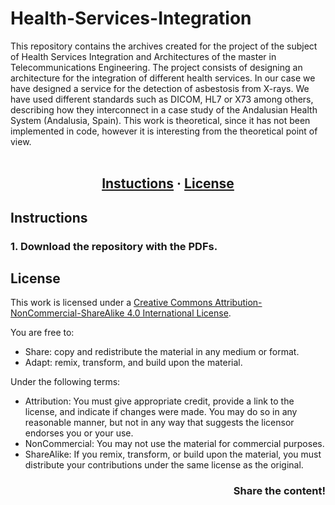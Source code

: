 # Health-Services-Integration

This repository contains the archives created for the project of the subject of Health Services Integration and Architectures of the master 
in Telecommunications Engineering. The project consists of designing an architecture for the integration of different health services.
In our case we have designed a service for the detection of asbestosis from X-rays. We have used different standards such as DICOM, HL7 or X73 
among others, describing how they interconnect in a case study of the Andalusian Health System (Andalusia, Spain). This work is theoretical, since it has 
not been implemented in code, however it is interesting from the theoretical point of view. <br /> <br />

<h2 align = center>
	<a href="#instructions">Instuctions</a>
	<span> · </span>
	<a href="#license">License</a>
</h2>

## Instructions

### 1. Download the repository with the PDFs.

## License
This work is licensed under a [Creative Commons Attribution-NonCommercial-ShareAlike 4.0 International License](http://creativecommons.org/licenses/by-nc-sa/4.0/).

You are free to:
* Share: copy and redistribute the material in any medium or format.
* Adapt: remix, transform, and build upon the material.

Under the following terms:
* Attribution: You must give appropriate credit, provide a link to the license, and indicate if changes were made. You may do so in any reasonable manner, but not in any way that suggests the licensor endorses you or your use.
* NonCommercial: You may not use the material for commercial purposes.
* ShareAlike: If you remix, transform, or build upon the material, you must distribute your contributions under the same license as the original.

<h3 align = right>Share the content!</h3>
